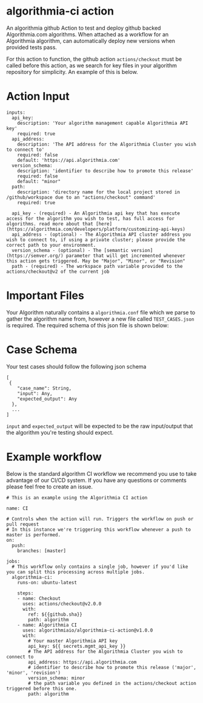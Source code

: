 # algorithmia-ci action
An algorithmia github Action to test and deploy github backed Algorithmia.com algorithms. 
When attached as a workflow for an Algorithmia algorithm, can automatically deploy new versions when provided tests pass.

For this action to function, the github action `actions/checkout` must be called before this action, as we search for key files in your algorithm repository for simplicity.
An example of this is below.


# Action Input

```
inputs:
  api_key:
    description: 'Your algorithm management capable Algorithmia API key'
    required: true
  api_address:
    description: 'The API address for the Algorithmia Cluster you wish to connect to'
    required: false
    default: 'https://api.algorithmia.com'
  version_schema:
    description: 'identifier to describe how to promote this release'
    required: false
    default: "minor"
  path:
    description: 'directory name for the local project stored in /github/workspace due to an "actions/checkout" command'
    required: true
```

```
  api_key - (required) - An Algorithmia api key that has execute access for the algorithm you wish to test, has full access for algorithms. read more about that [here](https://algorithmia.com/developers/platform/customizing-api-keys)
  api_address - (optional) - The Algorithmia API cluster address you wish to connect to, if using a private cluster; please provide the correct path to your environment.
  version_schema - (optional) - The [semantic version](https://semver.org/) parameter that will get incremented whenever this action gets triggered. May be "Major", "Minor", or "Revision"
  path - (required) - The workspace path variable provided to the actions/checkout@v2 of the current job

```

# Important Files
Your Algorithm naturally contains a `algorithmia.conf` file which we parse to gather the algorithm name from, however a new file called `TEST_CASES.json` is required.
The required schema of this json file is shown below:

# Case Schema
Your test cases should follow the following json schema
```
[
 { 
    "case_name": String,
    "input": Any,
    "expected_output": Any
  },
  ...
]
```

`input` and `expected_output` will be expected to be the raw input/output that the algorithm you're testing should expect.


# Example workflow
Below is the standard algorithm CI workflow we recommend you use to take advantage of our CI/CD system.
If you have any questions or comments please feel free to create an issue.

```
# This is an example using the Algorithmia CI action

name: CI

# Controls when the action will run. Triggers the workflow on push or pull request
# In this instance we're triggering this workflow whenever a push to master is performed.
on:
  push:
    branches: [master]

jobs:
  # This workflow only contains a single job, however if you'd like you can split this processing across multiple jobs.
  algorithmia-ci:
    runs-on: ubuntu-latest

    steps:
    - name: Checkout
      uses: actions/checkout@v2.0.0
      with:
        ref: ${{github.sha}}
        path: algorithm
    - name: Algorithmia CI
      uses: algorithmiaio/algorithmia-ci-action@v1.0.0
      with:
        # Your master Algorithmia API key
        api_key: ${{ secrets.mgmt_api_key }}
        # The API address for the Algorithmia Cluster you wish to connect to
        api_address: https://api.algorithmia.com
        # identifier to describe how to promote this release ('major', 'minor', 'revision')
        version_schema: minor
        # the path variable you defined in the actions/checkout action triggered before this one.
        path: algorithm
```
